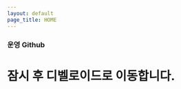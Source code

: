 ```yaml
---
layout: default
page_title: HOME
---
```

<div class="mail">
  <h3>운영 Github</h3>
  <h1>잠시 후 디벨로이드로 이동합니다.</h1>
</div>

<script>
  location.href="https://cafe.naver.com/develoid";
</script>
